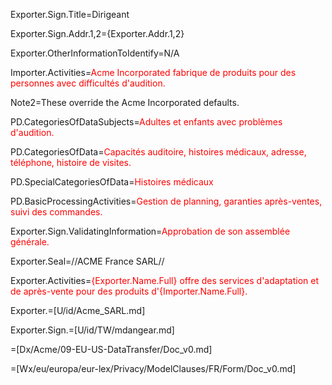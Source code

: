 Exporter.Sign.Title=Dirigeant

Exporter.Sign.Addr.1,2={Exporter.Addr.1,2}

Exporter.OtherInformationToIdentify=N/A

Importer.Activities=<font color="red">Acme Incorporated fabrique de produits pour des personnes avec difficultés d'audition.</font>

Note2=These override the Acme Incorporated defaults. 

PD.CategoriesOfDataSubjects=<font color="red">Adultes et enfants avec problèmes d'audition.</font>

PD.CategoriesOfData=<font color="red">Capacités auditoire, histoires médicaux, adresse, téléphone, histoire de visites.</font>

PD.SpecialCategoriesOfData=<font color="red">Histoires médicaux</font>

PD.BasicProcessingActivities=<font color="red">Gestion de planning, garanties après-ventes, suivi des commandes.</font>

Exporter.Sign.ValidatingInformation=<font color="red">Approbation de son assemblée générale.</font>

Exporter.Seal=//ACME France SARL//

Exporter.Activities=<font color="red">{Exporter.Name.Full} offre des services d'adaptation et de après-vente pour des produits d'{Importer.Name.Full}.</font>

Exporter.=[U/id/Acme_SARL.md]

Exporter.Sign.=[U/id/TW/mdangear.md]

=[Dx/Acme/09-EU-US-DataTransfer/Doc_v0.md]

=[Wx/eu/europa/eur-lex/Privacy/ModelClauses/FR/Form/Doc_v0.md]

